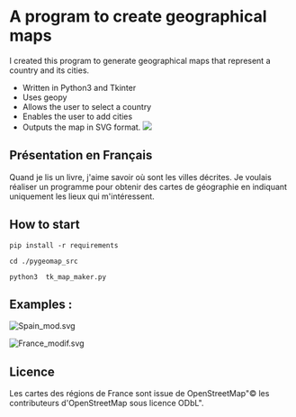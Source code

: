 # A program to create geographical maps
I created this program to generate geographical maps that represent a country and its cities. 

  * Written in Python3 and Tkinter
  * Uses geopy
  * Allows the user to select a country
  * Enables the user to add cities
  * Outputs the map in SVG format.
![](/home/bertrand/important/prog_local/PW_31_carte_geographie_svg/docs/images/churchill.svg)

## Présentation en Français
Quand je lis un livre, j'aime savoir où sont les villes décrites. Je voulais réaliser un programme pour obtenir des cartes de géographie en indiquant uniquement les lieux qui m'intéressent. 

## How to start
```
pip install -r requirements

cd ./pygeomap_src

python3  tk_map_maker.py
```


## Examples : 
![Spain_mod.svg](examples_of_results%2FSpain_mod.svg)

![France_modif.svg](examples_of_results%2FFrance_modif.svg)

## Licence
Les cartes des régions de France sont issue de OpenStreetMap"© les contributeurs d'OpenStreetMap sous licence ODbL".
